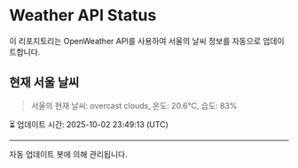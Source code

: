 
# Weather API Status

이 리포지토리는 OpenWeather API를 사용하여 서울의 날씨 정보를 자동으로 업데이트합니다.

## 현재 서울 날씨
> 서울의 현재 날씨: overcast clouds, 온도: 20.6°C, 습도: 83%

⏳ 업데이트 시간: 2025-10-02 23:49:13 (UTC)

---
자동 업데이트 봇에 의해 관리됩니다.
